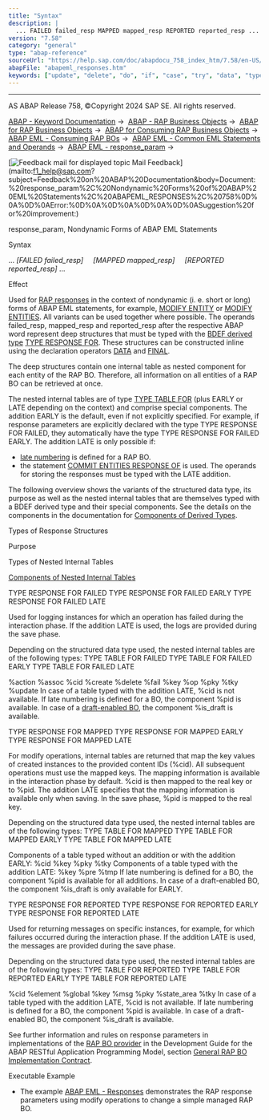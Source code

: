 ```yaml
---
title: "Syntax"
description: |
  ... FAILED failed_resp MAPPED mapped_resp REPORTED reported_resp ... Effect Used for RAP responses(https://help.sap.com/doc/abapdocu_758_index_htm/7.58/en-US/abenrap_response_glosry.htm 'Glossary Entry') in the context of nondynamic (i. e. short or long) forms of ABAP EM
version: "7.58"
category: "general"
type: "abap-reference"
sourceUrl: "https://help.sap.com/doc/abapdocu_758_index_htm/7.58/en-US/abapeml_responses.htm"
abapFile: "abapeml_responses.htm"
keywords: ["update", "delete", "do", "if", "case", "try", "data", "types", "internal-table", "abapeml", "responses"]
---
```


* * *

AS ABAP Release 758, ©Copyright 2024 SAP SE. All rights reserved.

[ABAP - Keyword Documentation](https://help.sap.com/doc/abapdocu_758_index_htm/7.58/en-US/abenabap.htm) →  [ABAP - RAP Business Objects](https://help.sap.com/doc/abapdocu_758_index_htm/7.58/en-US/abenabap_rap.htm) →  [ABAP for RAP Business Objects](https://help.sap.com/doc/abapdocu_758_index_htm/7.58/en-US/abenabap_for_rap_bos.htm) →  [ABAP for Consuming RAP Business Objects](https://help.sap.com/doc/abapdocu_758_index_htm/7.58/en-US/abenabap_consume_rap_bos.htm) →  [ABAP EML - Consuming RAP BOs](https://help.sap.com/doc/abapdocu_758_index_htm/7.58/en-US/abeneml.htm) →  [ABAP EML - Common EML Statements and Operands](https://help.sap.com/doc/abapdocu_758_index_htm/7.58/en-US/abapcommon_eml_elements.htm) →  [ABAP EML - response\_param](https://help.sap.com/doc/abapdocu_758_index_htm/7.58/en-US/abapeml_response.htm) → 

 [![](Mail.gif?object=Mail.gif "Feedback mail for displayed topic") Mail Feedback](mailto:f1_help@sap.com?subject=Feedback%20on%20ABAP%20Documentation&body=Document:%20response_param%2C%20Nondynamic%20Forms%20of%20ABAP%20EML%20Statements%2C%20ABAPEML_RESPONSES%2C%20758%0D%0A%0D%0AError:%0D%0A%0D%0A%0D%0A%0D%0ASuggestion%20f
or%20improvement:)

response\_param, Nondynamic Forms of ABAP EML Statements

Syntax

... *\[*FAILED failed\_resp*\]*
    *\[*MAPPED mapped\_resp*\]*
    *\[*REPORTED reported\_resp*\]* ...

Effect

Used for [RAP responses](https://help.sap.com/doc/abapdocu_758_index_htm/7.58/en-US/abenrap_response_glosry.htm "Glossary Entry") in the context of nondynamic (i. e. short or long) forms of ABAP EML statements, for example, [MODIFY ENTITY](https://help.sap.com/doc/abapdocu_758_index_htm/7.58/en-US/abapmodify_entity_short.htm) or [MODIFY ENTITIES](https://help.sap.com/doc/abapdocu_758_index_htm/7.58/en-US/abapmodify_entities_long.htm). All variants can be used together where possible. The operands failed\_resp, mapped\_resp and reported\_resp after the respective ABAP word represent deep structures that must be typed with the [BDEF derived type](https://help.sap.com/doc/abapdocu_758_index_htm/7.58/en-US/abenrap_derived_type_glosry.htm "Glossary Entry") [TYPE RESPONSE FOR](https://help.sap.com/doc/abapdocu_758_index_htm/7.58/en-US/abaptype_response_for.htm). These structures can be constructed inline using the declaration operators [DATA](https://help.sap.com/doc/abapdocu_758_index_htm/7.58/en-US/abendata_inline.htm) and [FINAL](https://help.sap.com/doc/abapdocu_758_index_htm/7.58/en-US/abenfinal_inline.htm).

The deep structures contain one internal table as nested component for each entity of the RAP BO. Therefore, all information on all entities of a RAP BO can be retrieved at once.

The nested internal tables are of type [TYPE TABLE FOR](https://help.sap.com/doc/abapdocu_758_index_htm/7.58/en-US/abaptype_table_for.htm) (plus EARLY or LATE depending on the context) and comprise special components. The addition EARLY is the default, even if not explicitly specified. For example, if response parameters are explicitly declared with the type TYPE RESPONSE FOR FAILED, they automatically have the type TYPE RESPONSE FOR FAILED EARLY. The addition LATE is only possible if:

-   [late numbering](https://help.sap.com/doc/abapdocu_758_index_htm/7.58/en-US/abenbdl_late_numbering.htm) is defined for a RAP BO.
-   the statement [COMMIT ENTITIES RESPONSE OF](https://help.sap.com/doc/abapdocu_758_index_htm/7.58/en-US/abapemlcommit_entities_long.htm) is used. The operands for storing the responses must be typed with the LATE addition.

The following overview shows the variants of the structured data type, its purpose as well as the nested internal tables that are themselves typed with a BDEF derived type and their special components. See the details on the components in the documentation for [Components of Derived Types](https://help.sap.com/doc/abapdocu_758_index_htm/7.58/en-US/abapderived_types_comp.htm).

Types of Response Structures

Purpose

Types of Nested Internal Tables

[Components of Nested Internal Tables](https://help.sap.com/doc/abapdocu_758_index_htm/7.58/en-US/abapderived_types_comp.htm)

TYPE RESPONSE FOR FAILED
TYPE RESPONSE FOR FAILED EARLY
TYPE RESPONSE FOR FAILED LATE

Used for logging instances for which an operation has failed during the interaction phase. If the addition LATE is used, the logs are provided during the save phase.

Depending on the structured data type used, the nested internal tables are of the following types:
TYPE TABLE FOR FAILED
TYPE TABLE FOR FAILED EARLY
TYPE TABLE FOR FAILED LATE

%action
%assoc
%cid
%create
%delete
%fail
%key
%op
%pky
%tky
%update
In case of a table typed with the addition LATE, %cid is not available.
If late numbering is defined for a BO, the component %pid is available.
In case of a [draft-enabled BO](https://help.sap.com/doc/abapdocu_758_index_htm/7.58/en-US/abendraft_rap_bo_glosry.htm "Glossary Entry"), the component %is\_draft is available.

TYPE RESPONSE FOR MAPPED
TYPE RESPONSE FOR MAPPED EARLY
TYPE RESPONSE FOR MAPPED LATE

For modify operations, internal tables are returned that map the key values of created instances to the provided content IDs (%cid). All subsequent operations must use the mapped keys.
The mapping information is available in the interaction phase by default. %cid is then mapped to the real key or to %pid. The addition LATE specifies that the mapping information is available only when saving. In the save phase, %pid is mapped to the real key.

Depending on the structured data type used, the nested internal tables are of the following types:
TYPE TABLE FOR MAPPED
TYPE TABLE FOR MAPPED EARLY
TYPE TABLE FOR MAPPED LATE

Components of a table typed without an addition or with the addition EARLY:
%cid
%key
%pky
%tky
Components of a table typed with the addition LATE:
%key
%pre
%tmp
If late numbering is defined for a BO, the component %pid is available for all additions.
In case of a draft-enabled BO, the component %is\_draft is only available for EARLY.

TYPE RESPONSE FOR REPORTED
TYPE RESPONSE FOR REPORTED EARLY
TYPE RESPONSE FOR REPORTED LATE

Used for returning messages on specific instances, for example, for which failures occurred during the interaction phase. If the addition LATE is used, the messages are provided during the save phase.

Depending on the structured data type used, the nested internal tables are of the following types:
TYPE TABLE FOR REPORTED
TYPE TABLE FOR REPORTED EARLY
TYPE TABLE FOR REPORTED LATE

%cid
%element
%global
%key
%msg
%pky
%state\_area
%tky
In case of a table typed with the addition LATE, %cid is not available.
If late numbering is defined for a BO, the component %pid is available.
In case of a draft-enabled BO, the component %is\_draft is available.

See further information and rules on response parameters in implementations of the [RAP BO provider](https://help.sap.com/doc/abapdocu_758_index_htm/7.58/en-US/abenrap_bo_provider_glosry.htm "Glossary Entry") in the Development Guide for the ABAP RESTful Application Programming Model, section [General RAP BO Implementation Contract](https://help.sap.com/docs/ABAP_Cloud/f055b8bf582d4f34b91da667bc1fcce6/1040b81372d44ed38b07a409fa0e1769?version=sap_cross_product_abap).

Executable Example

-   The example [ABAP EML - Responses](https://help.sap.com/doc/abapdocu_758_index_htm/7.58/en-US/abeneml_responses_abexa.htm) demonstrates the RAP response parameters using modify operations to change a simple managed RAP BO.